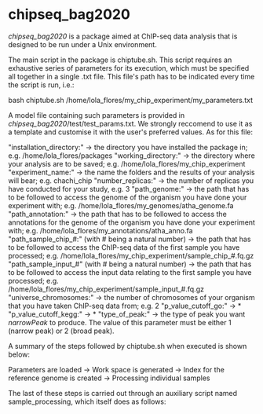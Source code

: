 # chipseq_bag2020
*chipseq_bag2020* is a package aimed at ChIP-seq data analysis that is designed to be run under a Unix environment.

The main script in the package is chiptube.sh. This script requires an exhaustive series of parameters for its execution, which must be specified all together in a single .txt file. This file's path has to be indicated every time the script is run, i.e.:

  bash chiptube.sh /home/lola_flores/my_chip_experiment/my_parameters.txt 
  
A model file containing such parameters is provided in *chipseq_bag2020*/test/test_params.txt. We strongly reccomend to use it as a template and customise it with the user's preferred values. As for this file:

  "installation_directory:" -> the directory you have installed the package in; e.g. /home/lola_flores/packages
  "working_directory:" -> the directory where your analysis are to be saved; e.g. /home/lola_flores/my_chip_experiment
  "experiment_name:" -> the name the folders and the results of your analysis will bear; e.g. chachi_chip
  "number_replicas:" -> the number of replicas you have conducted for your study, e.g. 3
  "path_genome:" -> the path that has to be followed to access the genome of the organism you have done your experiment with; e.g. /home/lola_flores/my_genomes/atha_genome.fa
  "path_annotation:" -> the path that has to be followed to access the annotations for the genome of the organism you have done your experiment with; e.g. /home/lola_flores/my_annotations/atha_anno.fa
  "path_sample_chip_#:" (with # being a natural number) -> the path that has to be followed to access the ChIP-seq data of the first sample you have processed; e.g. /home/lola_flores/my_chip_experiment/sample_chip_#.fq.gz
  "path_sample_input_#" (with # being a natural number) -> the path that has to be followed to access the input data relating to the first sample you have processed; e.g. /home/lola_flores/my_chip_experiment/sample_input_#.fq.gz
  "universe_chromosomes:" -> the number of chromosomes of your organism that you have taken ChIP-seq data from; e.g. 2
  "p_value_cutoff_go:" -> *
  "p_value_cutoff_kegg:" -> *
  "type_of_peak:" -> the type of peak you want *narrowPeak* to produce. The value of this parameter must be either 1 (narrow peak) or 2 (broad peak).

A summary of the steps followed by chiptube.sh when executed is shown below:

Parameters are loaded -> Work space is generated -> Index for the reference genome is created -> Processing individual samples

The last of these steps is carried out through an auxiliary script named sample_processing, which itself does as follows:

